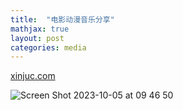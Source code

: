 ```yaml
---
title:  "电影动漫音乐分享"
mathjax: true
layout: post
categories: media
---
```


[xinjuc.com](https://www.xinjuc.com/)


![Screen Shot 2023-10-05 at 09 46 50](https://github.com/Royhowtohack/disk/assets/52094557/3e072f79-fb2c-4d63-8e69-f67234dee8d1)




